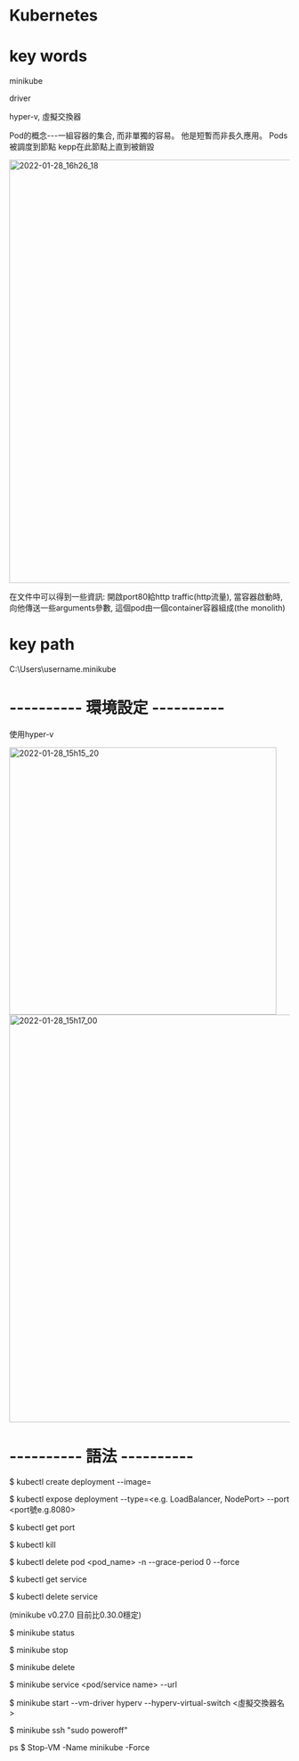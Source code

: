 # Kubernetes


# key words
minikube

driver

hyper-v, 虛擬交換器

Pod的概念---一組容器的集合, 而非單獨的容易。 他是短暫而非長久應用。 Pods被調度到節點 kepp在此節點上直到被銷毀

<img width="760" alt="2022-01-28_16h26_18" src="https://user-images.githubusercontent.com/66947341/151512646-5f644b5d-02de-409c-a5c4-fb3ef8074484.png">

在文件中可以得到一些資訊: 開啟port80給http traffic(http流量), 當容器啟動時, 向他傳送一些arguments參數, 這個pod由一個container容器組成(the monolith)

# key path
C:\Users\username\.minikube


# ---------- 環境設定 ----------
使用hyper-v

<img width="480" alt="2022-01-28_15h15_20" src="https://user-images.githubusercontent.com/66947341/151503677-9c6747f6-811d-4f93-b5cb-b46fed1ddc68.png">
<img width="732" alt="2022-01-28_15h17_00" src="https://user-images.githubusercontent.com/66947341/151503867-35ecb351-2a49-42a5-a9e0-214494379b83.png">

# ---------- 語法 ----------
$ kubectl create deployment <server name> --image=<image name>
  
$ kubectl expose deployment <server name> --type=<e.g. LoadBalancer, NodePort> --port <port號e.g.8080>
  
$ kubectl get port
  
$ kubectl kill
  
$ kubectl delete pod <pod_name> -n <namespace> --grace-period 0 --force
  
$ kubectl get service
  
$ kubectl delete service <service name>
  
 

(minikube v0.27.0 目前比0.30.0穩定)
  
$ minikube status
  
$ minikube stop
  
$ minikube delete
  
$ minikube service <pod/service name> --url
  
$ minikube start --vm-driver hyperv --hyperv-virtual-switch <虛擬交換器名>
  
$ minikube ssh "sudo poweroff"
  
ps $ Stop-VM -Name minikube -Force

